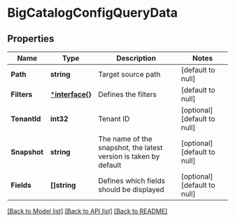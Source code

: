 # BigCatalogConfigQueryData

## Properties
Name | Type | Description | Notes
------------ | ------------- | ------------- | -------------
**Path** | **string** | Target source path | [default to null]
**Filters** | [***interface{}**](interface{}.md) | Defines the filters | [default to null]
**TenantId** | **int32** | Tenant ID | [optional] [default to null]
**Snapshot** | **string** | The name of the snapshot, the latest version is taken by default | [optional] [default to null]
**Fields** | **[]string** | Defines which fields should be displayed | [optional] [default to null]

[[Back to Model list]](../README.md#documentation-for-models) [[Back to API list]](../README.md#documentation-for-api-endpoints) [[Back to README]](../README.md)


